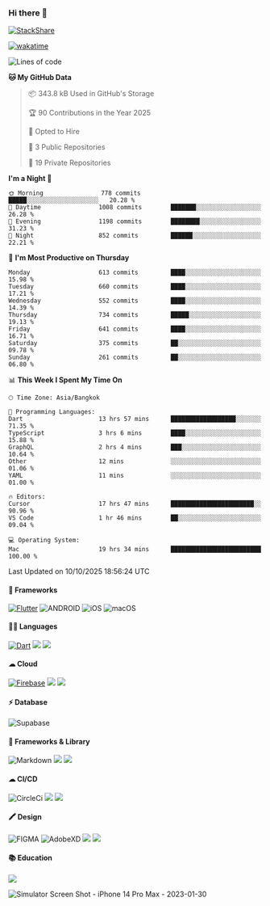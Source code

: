 ### Hi there 👋
[![StackShare](http://img.shields.io/badge/tech-stack-0690fa.svg?style=flat)](https://stackshare.io/ska2519/my-stack)

[![wakatime](https://wakatime.com/badge/user/35d9e342-a492-47fe-97ca-8b6bc19cedb2.svg)](https://wakatime.com/@35d9e342-a492-47fe-97ca-8b6bc19cedb2)

<!--
**ska2519/ska2519** is a ✨ _special_ ✨ repository because its `README.md` (this file) appears on your GitHub profile.

Here are some ideas to get you started:

- 🔭 I’m currently working on ...
- 🌱 I’m currently learning ...
- 👯 I’m looking to collaborate on ...
- 🤔 I’m looking for help with ...
- 💬 Ask me about ...
- 📫 How to reach me: ...
- 😄 Pronouns: ...
- ⚡ Fun fact: ...
-->

<!--START_SECTION:waka-->
![Lines of code](https://img.shields.io/badge/From%20Hello%20World%20I%27ve%20Written-12.0%20million%20lines%20of%20code-blue)

**🐱 My GitHub Data** 

> 📦 343.8 kB Used in GitHub's Storage 
 > 
> 🏆 90 Contributions in the Year 2025
 > 
> 💼 Opted to Hire
 > 
> 📜 3 Public Repositories 
 > 
> 🔑 19 Private Repositories 
 > 
**I'm a Night 🦉** 

```text
🌞 Morning                778 commits         █████░░░░░░░░░░░░░░░░░░░░   20.28 % 
🌆 Daytime                1008 commits        ███████░░░░░░░░░░░░░░░░░░   26.28 % 
🌃 Evening                1198 commits        ████████░░░░░░░░░░░░░░░░░   31.23 % 
🌙 Night                  852 commits         ██████░░░░░░░░░░░░░░░░░░░   22.21 % 
```
📅 **I'm Most Productive on Thursday** 

```text
Monday                   613 commits         ████░░░░░░░░░░░░░░░░░░░░░   15.98 % 
Tuesday                  660 commits         ████░░░░░░░░░░░░░░░░░░░░░   17.21 % 
Wednesday                552 commits         ████░░░░░░░░░░░░░░░░░░░░░   14.39 % 
Thursday                 734 commits         █████░░░░░░░░░░░░░░░░░░░░   19.13 % 
Friday                   641 commits         ████░░░░░░░░░░░░░░░░░░░░░   16.71 % 
Saturday                 375 commits         ██░░░░░░░░░░░░░░░░░░░░░░░   09.78 % 
Sunday                   261 commits         ██░░░░░░░░░░░░░░░░░░░░░░░   06.80 % 
```


📊 **This Week I Spent My Time On** 

```text
🕑︎ Time Zone: Asia/Bangkok

💬 Programming Languages: 
Dart                     13 hrs 57 mins      ██████████████████░░░░░░░   71.35 % 
TypeScript               3 hrs 6 mins        ████░░░░░░░░░░░░░░░░░░░░░   15.88 % 
GraphQL                  2 hrs 4 mins        ███░░░░░░░░░░░░░░░░░░░░░░   10.64 % 
Other                    12 mins             ░░░░░░░░░░░░░░░░░░░░░░░░░   01.06 % 
YAML                     11 mins             ░░░░░░░░░░░░░░░░░░░░░░░░░   01.00 % 

🔥 Editors: 
Cursor                   17 hrs 47 mins      ███████████████████████░░   90.96 % 
VS Code                  1 hr 46 mins        ██░░░░░░░░░░░░░░░░░░░░░░░   09.04 % 

💻 Operating System: 
Mac                      19 hrs 34 mins      █████████████████████████   100.00 % 
```


 Last Updated on 10/10/2025 18:56:24 UTC
<!--END_SECTION:waka-->

#### 📱 Frameworks
[![Flutter](https://img.shields.io/badge/Flutter-02569B?style=for-the-badge&logo=flutter&logoColor=white)](https://flutter.dev)
![ANDROID](https://img.shields.io/badge/Android-3DDC84?style=for-the-badge&logo=android&logoColor=white)
![iOS](https://img.shields.io/badge/iOS-000000?style=for-the-badge&logo=ios&logoColor=white)
![macOS](https://img.shields.io/badge/mac%20os-000000?style=for-the-badge&logo=apple&logoColor=white)


#### 👩‍💻 Languages
[![Dart](https://img.shields.io/badge/Dart-0175C2?style=for-the-badge&logo=dart&logoColor=white)](https://dart.dev)
<img src="https://img.shields.io/badge/TypeScript-007ACC?style=for-the-badge&logo=typescript&logoColor=white">
<img src="https://img.shields.io/badge/json-5E5C5C?style=for-the-badge&logo=json&logoColor=white">


#### ☁ Cloud
[![Firebase](https://img.shields.io/badge/firebase-ffca28?style=for-the-badge&logo=firebase&logoColor=black)](https://firebase.google.com)
<img src="https://img.shields.io/badge/Amazon_AWS-FF9900?style=for-the-badge&logo=amazonaws&logoColor=white">
<img src="https://img.shields.io/badge/Google_Cloud-4285F4?style=for-the-badge&logo=google-cloud&logoColor=white">


#### ⚡ Database
![Supabase](https://img.shields.io/badge/Supabase-181818?style=for-the-badge&logo=supabase&logoColor=white)


#### 🚀 Frameworks & Library
![Markdown](https://img.shields.io/badge/Markdown-000000?style=for-the-badge&logo=markdown&logoColor=white)
<img src ="https://img.shields.io/badge/npm-CB3837?style=for-the-badge&logo=npm&logoColor=white">
<img src="https://img.shields.io/badge/Postman-FF6C37?style=for-the-badge&logo=Postman&logoColor=white">


#### ☁ CI/CD
![CircleCi](https://img.shields.io/badge/circleci-343434?style=for-the-badge&logo=circleci&logoColor=white)
<img src="https://img.shields.io/badge/Codemagic-F45E3F?style=for-the-badge&logo=Codemagic&logoColor=white">
<img src="https://img.shields.io/badge/GitHub_Actions-2088FF?style=for-the-badge&logo=github-actions&logoColor=white">


#### 🖍 Design
![FIGMA](https://img.shields.io/badge/Figma-F24E1E?style=for-the-badge&logo=figma&logoColor=white)
![AdobeXD](https://img.shields.io/badge/Adobe%20XD-470137?style=for-the-badge&logo=Adobe%20XD&logoColor=#FF61F6")
<img src="https://img.shields.io/badge/Behance-0054F7?style=for-the-badge&logo=behance&logoColor=white">
<img src="https://img.shields.io/badge/Dribbble-EA4C89?style=for-the-badge&logo=dribbble&logoColor=white">

#### 📚 Education
<img src="https://img.shields.io/badge/Udemy-EC5252?style=for-the-badge&logo=Udemy&logoColor=white">

![Simulator Screen Shot - iPhone 14 Pro Max - 2023-01-30](https://user-images.githubusercontent.com/15642712/215603908-39fef2dd-56d4-40bd-bafc-e333261e043c.png)

